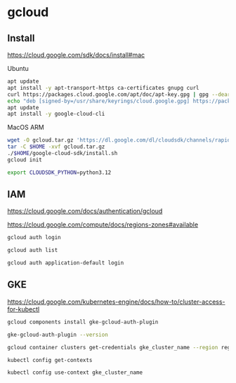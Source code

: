 # gcloud

## Install

https://cloud.google.com/sdk/docs/install#mac

Ubuntu
```sh
apt update
apt install -y apt-transport-https ca-certificates gnupg curl
curl https://packages.cloud.google.com/apt/doc/apt-key.gpg | gpg --dearmor -o /usr/share/keyrings/cloud.google.gpg
echo "deb [signed-by=/usr/share/keyrings/cloud.google.gpg] https://packages.cloud.google.com/apt cloud-sdk main" |  tee -a /etc/apt/sources.list.d/google-cloud-sdk.list
apt update
apt install -y google-cloud-cli
```

MacOS ARM
```sh
wget -O gcloud.tar.gz 'https://dl.google.com/dl/cloudsdk/channels/rapid/downloads/google-cloud-cli-471.0.0-darwin-arm.tar.gz'
tar -C $HOME -xvf gcloud.tar.gz
./$HOME/google-cloud-sdk/install.sh
gcloud init
```

```sh
export CLOUDSDK_PYTHON=python3.12
```

## IAM

https://cloud.google.com/docs/authentication/gcloud

https://cloud.google.com/compute/docs/regions-zones#available

```sh
gcloud auth login
```

```sh
gcloud auth list
```

```sh
gcloud auth application-default login
```

## GKE

https://cloud.google.com/kubernetes-engine/docs/how-to/cluster-access-for-kubectl

```sh
gcloud components install gke-gcloud-auth-plugin
```

```sh
gke-gcloud-auth-plugin --version
```

```sh
gcloud container clusters get-credentials gke_cluster_name --region region_code --project project_name
```

```sh
kubectl config get-contexts
```

```sh
kubectl config use-context gke_cluster_name
```
